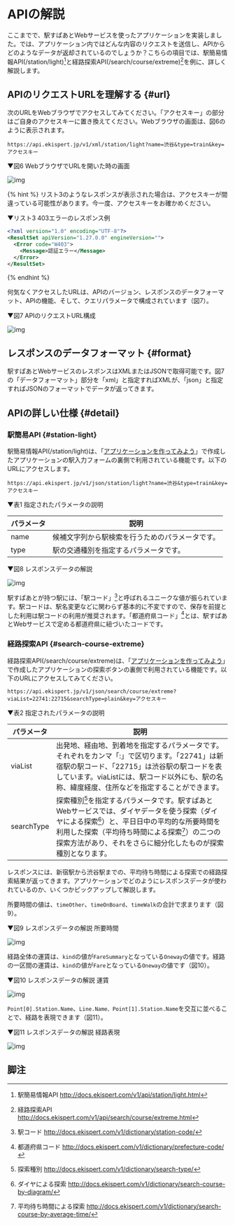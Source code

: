 # APIの解説

ここまでで、駅すぱあとWebサービスを使ったアプリケーションを実装しました。では、アプリケーション内ではどんな内容のリクエストを送信し、APIからどのようなデータが返却されているのでしょうか？こちらの項目では、駅簡易情報API(/station/light)[^1]と経路探索API(/search/course/extreme)[^2]を例に、詳しく解説します。

## APIのリクエストURLを理解する {#url}

次のURLをWebブラウザでアクセスしてみてください。「アクセスキー」の部分はご自身のアクセスキーに置き換えてください。Webブラウザの画面は、図6のように表示されます。

```
https://api.ekispert.jp/v1/xml/station/light?name=渋谷&type=train&key=アクセスキー
```

▼図6 WebブラウザでURLを開いた時の画面

![img](https://docs.google.com/drawings/d/e/2PACX-1vS8UOsnDyXcou5LK_YKr3p1Cv27C6lVPJf8kiPNzdFcpwdabsbaVR0v7wSstO02H6s_aQj6La7e6imF/pub?w=928&h=532)

{% hint %}
リスト3のようなレスポンスが表示された場合は、アクセスキーが間違っている可能性があります。今一度、アクセスキーをお確かめください。

▼リスト3 403エラーのレスポンス例

```xml
<?xml version="1.0" encoding="UTF-8"?>
<ResultSet apiVersion="1.27.0.0" engineVersion="">
  <Error code="W403">
    <Message>認証エラー</Message>
  </Error>
</ResultSet>
```
{% endhint %}

何気なくアクセスしたURLは、APIのバージョン、レスポンスのデータフォーマット、APIの機能、そして、クエリパラメータで構成されています（図7）。

▼図7 APIのリクエストURL構成

![img](https://docs.google.com/drawings/d/e/2PACX-1vQsqQEht02Gg7cxKrZUVXPciadzzxb6S9VSAPdQ9Vep20VuuYgATIxt65tj7ypI1kkVx7xvJ4Sm2o-5/pub?w=1578&h=303)

## レスポンスのデータフォーマット {#format}

駅すぱあとWebサービスのレスポンスはXMLまたはJSONで取得可能です。図7の「データフォーマット」部分を「xml」と指定すればXMLが、「json」と指定すればJSONのフォーマットでデータが返ってきます。

## APIの詳しい仕様 {#detail}

### 駅簡易API {#station-light}

駅簡易情報API(/station/light)は、「[アプリケーションを作ってみよう](/docs/app.md)」で作成したアプリケーションの駅入力フォームの裏側で利用されている機能です。以下のURLにアクセスします。

```
https://api.ekispert.jp/v1/json/station/light?name=渋谷&type=train&key=アクセスキー
```

▼表1 指定されたパラメータの説明

|パラメータ|説明|
|---|---|
|name|候補文字列から駅検索を行うためのパラメータです。|
|type|駅の交通種別を指定するパラメータです。|

▼図8 レスポンスデータの解説

![img](https://docs.google.com/drawings/d/e/2PACX-1vRHuxBG5ycjHcqu5tQdKn_SkBA66lOe2C6PpeD85rc8FjgRDOUyoqA1uhKVuzaW8hz5FghYWtm9baq8/pub?w=783&h=566)

駅すぱあとが持つ駅には、「駅コード」[^3]と呼ばれるユニークな値が振られています。駅コードは、駅名変更などに関わらず基本的に不変ですので、保存を前提とした利用は駅コードの利用が推奨されます。「都道府県コード」[^4]とは、駅すぱあとWebサービスで定める都道府県に紐づいたコードです。

### 経路探索API {#search-course-extreme}

経路探索API(/search/course/extreme)は、「[アプリケーションを作ってみよう](/docs/app.md)」で作成したアプリケーションの探索ボタンの裏側で利用されている機能です。以下のURLにアクセスしてみてください。

```
https://api.ekispert.jp/v1/json/search/course/extreme?viaList=22741:22715&searchType=plain&key=アクセスキー
```

▼表2 指定されたパラメータの説明

|パラメータ|説明|
|---|---|
|viaList|出発地、経由地、到着地を指定するパラメータです。それぞれをカンマ「:」で区切ります。「22741」は新宿駅の駅コード、「22715」は渋谷駅の駅コードを表しています。viaListには、駅コード以外にも、駅の名称、緯度経度、住所などを指定することができます。|
|searchType|探索種別[^5]を指定するパラメータです。駅すぱあとWebサービスでは、ダイヤデータを使う探索（ダイヤによる探索[^6]）と、平日日中の平均的な所要時間を利用した探索（平均待ち時間による探索[^7]）の二つの探索方法があり、それをさらに細分化したものが探索種別となります。|

レスポンスには、新宿駅から渋谷駅までの、平均待ち時間による探索での経路探索結果が返ってきます。アプリケーションでどのようにレスポンスデータが使われているのか、いくつかピックアップして解説します。

所要時間の値は、`timeOther`、`timeOnBoard`、`timeWalk`の合計で求まります（図9）。

▼図9 レスポンスデータの解説 所要時間

![img](https://docs.google.com/drawings/d/e/2PACX-1vTwB3eJ_QBoXI_nx-VVnMF2oR3rqfTXZYTbLa93MfBh8Nil3f-mByu8280rn9Nfmaal5jcHrNRBkz-W/pub?w=846&h=416)

経路全体の運賃は、`kind`の値が`FareSummary`となっている`Oneway`の値です。経路の一区間の運賃は、`kind`の値が`Fare`となっている`Oneway`の値です（図10）。

▼図10 レスポンスデータの解説 運賃

![img](https://docs.google.com/drawings/d/e/2PACX-1vS_kwOKH6Tr053FD2lDzu9jznundjbIn0vSjodlV6W1M3Zvgdn7BVhjz49JxgqAUNOFYtWLc9Gu9Hy6/pub?w=892&h=411)

`Point[0].Station.Name`、`Line.Name、Point[1].Station.Name`を交互に並べることで、経路を表現できます（図11）。

▼図11 レスポンスデータの解説 経路表現

![img](https://docs.google.com/drawings/d/e/2PACX-1vRdrHjugJSU_7M8623Pizm95OYL8yjK9YPvIPbJwDzpZUiAQrj7u58hpLnFV8Pv2P5Ryj90E8bkOiaP/pub?w=1038&h=619)


## 脚注
[^1]: 駅簡易情報API http://docs.ekispert.com/v1/api/station/light.html
[^2]: 経路探索API http://docs.ekispert.com/v1/api/search/course/extreme.html
[^3]: 駅コード http://docs.ekispert.com/v1/dictionary/station-code/
[^4]: 都道府県コード http://docs.ekispert.com/v1/dictionary/prefecture-code/
[^5]: 探索種別 http://docs.ekispert.com/v1/dictionary/search-type/
[^6]: ダイヤによる探索 http://docs.ekispert.com/v1/dictionary/search-course-by-diagram/
[^7]: 平均待ち時間による探索 http://docs.ekispert.com/v1/dictionary/search-course-by-average-time/
